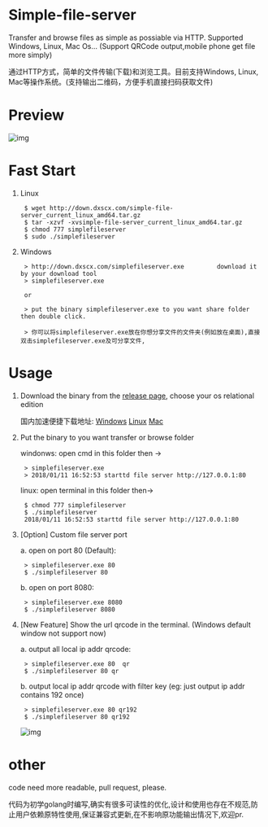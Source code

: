 # Simple-file-server
Transfer and browse files as simple as possiable via HTTP. Supported Windows, Linux, Mac Os... (Support QRCode output,mobile phone get file more simply)

通过HTTP方式，简单的文件传输(下载)和浏览工具。目前支持Windows, Linux, Mac等操作系统。(支持输出二维码，方便手机直接扫码获取文件)

# Preview

![img](http://down.dxscx.com/simple-file-server-preview.gif)


# Fast Start
1. Linux
    
        $ wget http://down.dxscx.com/simple-file-server_current_linux_amd64.tar.gz
        $ tar -xzvf -xvsimple-file-server_current_linux_amd64.tar.gz
        $ chmod 777 simplefileserver
        $ sudo ./simplefileserver

2. Windows
        
        > http://down.dxscx.com/simplefileserver.exe         download it by your download tool
        > simplefileserver.exe 
        
        or 
        
        > put the binary simplefileserver.exe to you want share folder then double click.
       
        > 你可以将simplefileserver.exe放在你想分享文件的文件夹(例如放在桌面),直接双击simplefileserver.exe及可分享文件,
        
# Usage
1. Download the binary from the [release page](https://github.com/sssvip/simple-file-server/releases), choose your os relational edition
   
   
   国内加速便捷下载地址: [Windows](http://down.dxscx.com/simple-file-server_current_windows_amd64.tar.gz)        [Linux](http://down.dxscx.com/simple-file-server_current_linux_amd64.tar.gz)         [Mac](http://down.dxscx.com/simple-file-server_current_darwin_amd64.tar.gz) 

2. Put the binary to you want transfer or browse folder
    
    windonws: open cmd in this folder then ->

        > simplefileserver.exe 
        > 2018/01/11 16:52:53 starttd file server http://127.0.0.1:80
    
    linux: open terminal in this folder then->
    
        $ chmod 777 simplefileserver
        $ ./simplefileserver
        2018/01/11 16:52:53 starttd file server http://127.0.0.1:80
        
3. [Option] Custom file server port 
    
    a. open on port 80 (Default): 
        
        > simplefileserver.exe 80
        $ ./simplefileserver 80
    b. open on port 8080:
        
        > simplefileserver.exe 8080
        $ ./simplefileserver 8080

        
4. [New Feature] Show the url qrcode in the terminal. (Windows default window not support now)

    a. output all local ip addr qrcode:
    
        > simplefileserver.exe 80  qr
        $ ./simplefileserver 80 qr
        
    b. output local ip addr qrcode with filter key (eg: just output ip addr contains 192 once)
    
        > simplefileserver.exe 80 qr192
        $ ./simplefileserver 80 qr192     
        
      ![img](http://down.dxscx.com/qr192.png)

# other

code need more readable, pull request, please.

代码为初学golang时编写,确实有很多可读性的优化,设计和使用也存在不规范,防止用户依赖原特性使用,保证兼容式更新,在不影响原功能输出情况下,欢迎pr.
